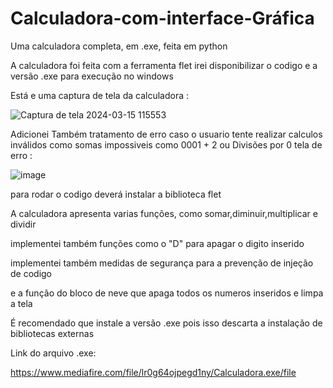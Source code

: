 # Calculadora-com-interface-Gráfica
Uma calculadora completa, em .exe, feita em python

A calculadora foi feita com a ferramenta flet
irei disponibilizar o codigo e a versão .exe para execução no windows 

Está e uma captura de tela da calculadora  :

![Captura de tela 2024-03-15 115553](https://github.com/Brayandev0/Calculadora-com-interface-Gr-fica/assets/84828739/f0ba920d-575a-4a5b-81d6-b309e7c151ab)

Adicionei Também tratamento de erro caso o usuario tente realizar calculos inválidos 
como somas impossiveis como 0001 + 2 ou Divisões por 0 
tela de erro :


![image](https://github.com/Brayandev0/Calculadora-com-interface-Grafica/assets/84828739/67a9d6b3-bcf5-47d2-92c2-2db2aa78244f)



para rodar o codigo deverá instalar a biblioteca flet 

A calculadora apresenta varias funções, como somar,diminuir,multiplicar e dividir 

implementei também funções como o "D" para apagar o digito inserido

implementei também medidas de segurança para a prevenção de injeção de codigo 

e a função do bloco de neve que apaga todos os numeros inseridos e limpa a tela 

É recomendado que instale a versão .exe pois isso descarta a instalação de bibliotecas externas 

Link do arquivo .exe:

https://www.mediafire.com/file/lr0g64ojpegd1ny/Calculadora.exe/file
